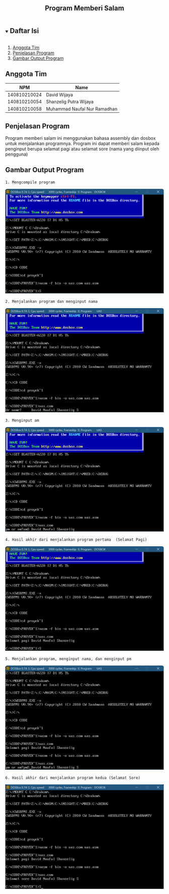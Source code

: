 <p align="center">
  <h2 align="center">
    Program Memberi Salam
  </h2>
</p>

<!-- Daftar Isi -->
<details open="open">
  <summary><h2 style="display: inline-block">Daftar Isi</h2></summary>
  <ol>
    <li><a href="#anggota-tim">Anggota Tim</a></li>
    <li><a href="#penjelasan-program">Penjelasan Program</a></li>
    <li><a href="#gambar-output-program">Gambar Output Program</a></li>
  </ol>
</details>

<!-- Anggota Tim -->
## Anggota Tim
| NPM           | Name        |
| ------------- |-------------|
| 140810210024  | David Wijaya    |
| 140810210054  | Shanzelig Putra Wijaya    |
| 140810210058  | Muhammad Naufal Nur Ramadhan   |

<!-- Penjelasan Program -->
## Penjelasan Program

Program memberi salam ini menggunakan bahasa assembly dan dosbox untuk menjalankan programnya. Program ini dapat memberi salam kepada penginput berupa selamat pagi atau selamat sore (nama yang diinput oleh pengguna)

<!-- Gambar Output Program -->
## Gambar Output Program

    1. Mengcompile program
![img1](/img/img1.png)

    2. Menjalankan program dan menginput nama
![img2](/img/img2.png)

    3. Menginput am
![img3](/img/img3.png)

    4. Hasil akhir dari menjalankan program pertama  (Selamat Pagi)
![img4](/img/img4.png)

    5. Menjalankan program, menginput nama, dan menginput pm
![img5](/img/img5.png)

    6. Hasil akhir dari menjalankan program kedua (Selamat Sore)
![img6](/img/img6.png)
